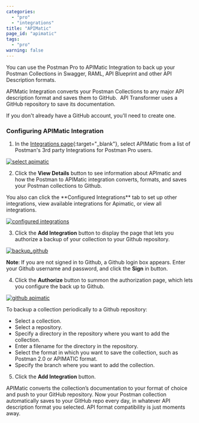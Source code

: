 ```yaml
---
categories:
  - "pro"
  - "integrations"
title: "APIMatic"
page_id: "apimatic"
tags: 
  - "pro"
warning: false
---
```


You can use the Postman Pro to APIMatic Integration to back up your Postman Collections in Swagger, RAML, API Blueprint and other API Description formats. 

APIMatic Integration converts your Postman Collections to any major API description format and saves them to GitHub.  API Transformer uses a GitHub repository to save its documentation.  

If you don't already have a GitHub account, you'll need to create one.


### Configuring APIMatic Integration

1. In the [Integrations page](https://app.getpostman.com/dashboard/integrations){:target="_blank"}, select APIMatic from a list of Postman's 3rd party Integrations for Postman Pro users.

[![select apimatic](https://s3.amazonaws.com/postman-static-getpostman-com/postman-docs/integrations_APImatic.png)](https://s3.amazonaws.com/postman-static-getpostman-com/postman-docs/integrations_APImatic.png)

<ol start="2">
  <li>Click the <b>View Details</b> button to see information about APImatic and how the Postman to APIMatic integration converts, formats, and saves your Postman collections to Github. 
</li>
</ol>
You also can click the **Configured Integrations** tab to set up other integrations, view available integrations for Apimatic, or view all integrations.

[![configured integrations](https://s3.amazonaws.com/postman-static-getpostman-com/postman-docs/integrations-apimatic-conf-integr.png)](https://s3.amazonaws.com/postman-static-getpostman-com/postman-docs/integrations-apimatic-conf-integr.png)

<ol start="3">
  <li>Click the <b>Add Integration</b> button to display the page that lets you authorize a backup of your collection to your Github repository. 
</li>
</ol>

[![backup_github](https://s3.amazonaws.com/postman-static-getpostman-com/postman-docs/integrations_APImatic_backup_Github2.png)](https://s3.amazonaws.com/postman-static-getpostman-com/postman-docs/integrations_APImatic_backup_Github2.png)

**Note**: If you are not signed in to Github, a Github login box appears. Enter your Github username and password, and click the **Sign** in button.

<ol start="4">
  <li>Click the <b>Authorize</b> button to summon the authorization page, which lets you configure the back up to Github. 
</li>
</ol>

[![github apimatic](https://s3.amazonaws.com/postman-static-getpostman-com/postman-docs/integrations-github-authorized1.png)](https://s3.amazonaws.com/postman-static-getpostman-com/postman-docs/integrations-github-authorized1.png)

To backup a collection periodically to a Github repository:
* Select a collection.
* Select a repository.
* Specify a directory in the repository where you want to add the collection.
* Enter a filename for the directory in the repository.
* Select the format in which you want to save the collection, such as Postman 2.0 or APIMATIC format.
* Specify the branch where you want to add the collection.

<ol start="5">
  <li>Click the <b>Add Integration</b> button. 
</li>
</ol>

APIMatic converts the collection’s documentation to your format of choice and push to your GitHub repository.  Now your Postman collection automatically saves to your GitHub repo every day, in whatever API description format you selected.  API format compatibility is just moments away.



